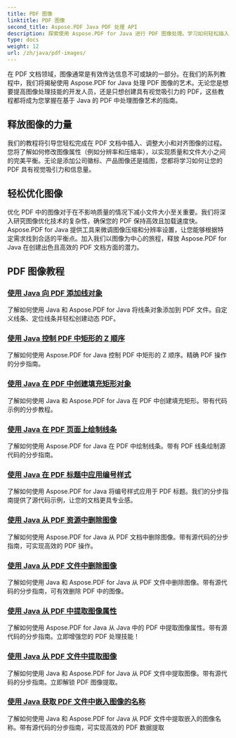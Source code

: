```yaml
---
title: PDF 图像
linktitle: PDF 图像
second_title: Aspose.PDF Java PDF 处理 API
description: 探索使用 Aspose.PDF for Java 进行 PDF 图像处理。学习如何轻松插入、修改和优化 PDF 中的图像。
type: docs
weight: 12
url: /zh/java/pdf-images/
---
```


在 PDF 文档领域，图像通常是有效传达信息不可或缺的一部分。在我们的系列教程中，我们将揭秘使用 Aspose.PDF for Java 处理 PDF 图像的艺术。无论您是想要提高图像处理技能的开发人员，还是只想创建具有视觉吸引力的 PDF，这些教程都将成为您掌握在基于 Java 的 PDF 中处理图像艺术的指南。

## 释放图像的力量

我们的教程将引导您轻松完成在 PDF 文档中插入、调整大小和对齐图像的过程。您将了解如何修改图像属性（例如分辨率和压缩率），以实现质量和文件大小之间的完美平衡。无论是添加公司徽标、产品图像还是插图，您都将学习如何让您的 PDF 具有视觉吸引力和信息量。

## 轻松优化图像

优化 PDF 中的图像对于在不影响质量的情况下减小文件大小至关重要。我们将深入研究图像优化技术的复杂性，确保您的 PDF 保持高效且加载速度快。Aspose.PDF for Java 提供工具来微调图像压缩和分辨率设置，让您能够根据特定需求找到合适的平衡点。加入我们以图像为中心的旅程，释放 Aspose.PDF for Java 在创建出色且高效的 PDF 文档方面的潜力。

## PDF 图像教程
### [使用 Java 向 PDF 添加线对象](./add-line-object-to-pdf-using-java/)
了解如何使用 Java 和 Aspose.PDF for Java 将线条对象添加到 PDF 文件。自定义线条、定位线条并轻松创建动态 PDF。
### [使用 Java 控制 PDF 中矩形的 Z 顺序](./controlling-z-order-of-rectangle-in-pdf-with-java/)
了解如何使用 Aspose.PDF for Java 控制 PDF 中矩形的 Z 顺序。精确 PDF 操作的分步指南。
### [使用 Java 在 PDF 中创建填充矩形对象](./create-filled-rectangle-object-in-pdf-using-java/)
了解如何使用 Java 和 Aspose.PDF for Java 在 PDF 中创建填充矩形。带有代码示例的分步教程。
### [使用 Java 在 PDF 页面上绘制线条](./drawing-line-across-the-page-in-pdf-with-java/)
了解如何使用 Aspose.PDF for Java 在 PDF 中绘制线条。带有 PDF 线条绘制源代码的分步指南。
### [使用 Java 在 PDF 标题中应用编号样式](./apply-numbering-style-in-heading-of-pdf-using-java/)
了解如何使用 Aspose.PDF for Java 将编号样式应用于 PDF 标题。我们的分步指南提供了源代码示例，让您的文档更具专业感。
### [使用 Java 从 PDF 资源中删除图像](./delete-image-from-pdf-resources-using-java/)
了解如何使用 Aspose.PDF for Java 从 PDF 文档中删除图像。带有源代码的分步指南，可实现高效的 PDF 操作。
### [使用 Java 从 PDF 文件中删除图像](./delete-images-from-pdf-file-using-java/)
了解如何使用 Java 和 Aspose.PDF for Java 从 PDF 文件中删除图像。带有源代码的分步指南，可有效删除 PDF 中的图像。
### [使用 Java 从 PDF 中提取图像属性](./extract-image-properties-from-pdf-in-java/)
了解如何使用 Aspose.PDF for Java 从 Java 中的 PDF 中提取图像属性。带有源代码的分步指南。立即增强您的 PDF 处理技能！
### [使用 Java 从 PDF 文件中提取图像](./extract-images-from-pdf-file-using-java/)
了解如何使用 Java 和 Aspose.PDF for Java 从 PDF 文件中提取图像。带有源代码的分步指南。立即解锁 PDF 图像提取。
### [使用 Java 获取 PDF 文件中嵌入图像的名称](./get-name-of-images-embedded-in-pdf-file-using-java/)
了解如何使用 Java 和 Aspose.PDF for Java 从 PDF 文件中提取嵌入的图像名称。带有源代码的分步指南，可实现高效的 PDF 数据提取